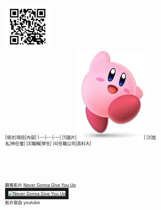 <img src="QR.jpg">
<br>
|項次|項目|內容|
|---|---|---|
|1|圖片|<img src="Kirby.png">|
|2|姓名|林仡惺|
|3|職稱|學生|
|4|任職公司|高科大|

<br><br><br><br><br><br>
觀看影片
<a href="https://www.youtube.com/watch?v=dQw4w9WgXcQ" target="_blank">Never Gonna Give You Up</a><br>
<a href="http://www.youtube.com/watch?feature=player_embedded&v=dQw4w9WgXcQ" target="_blank"><img src="http://img.youtube.com/vi/dQw4w9WgXcQ/0.jpg" 
alt="Never Gonna Give You Up" width="400" height="250" border="10" /></a>
<br>影片取自 youtube
